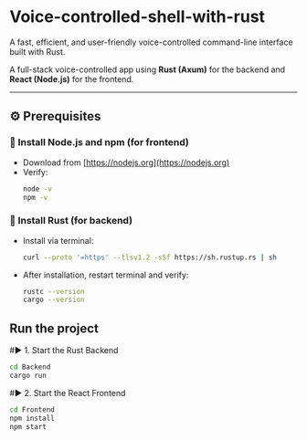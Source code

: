 # Voice-controlled-shell-with-rust
A fast, efficient, and user-friendly voice-controlled command-line interface built with Rust.

A full-stack voice-controlled app using **Rust (Axum)** for the backend and **React (Node.js)** for the frontend.

---

## ⚙️ Prerequisites

### 🔸 Install Node.js and npm (for frontend)
- Download from [https://nodejs.org](https://nodejs.org)
- Verify:
  ```bash
  node -v
  npm -v
  ```

### 🔸 Install Rust (for backend)
- Install via terminal:
   ```bash
  curl --proto '=https' --tlsv1.2 -sSf https://sh.rustup.rs | sh
   ```
- After installation, restart terminal and verify:
   ```bash
  rustc --version
  cargo --version
   ```

## Run the project
#▶️ 1. Start the Rust Backend
 ```bash
cd Backend
cargo run
 ```
#▶️ 2. Start the React Frontend
 ```bash
cd Frontend
npm install
npm start
```
